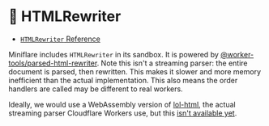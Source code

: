 # 📄 HTMLRewriter

- [`HTMLRewriter` Reference](https://developers.cloudflare.com/workers/runtime-apis/html-rewriter)

Miniflare includes `HTMLRewriter` in its sandbox. It is powered by
[@worker-tools/parsed-html-rewriter](https://github.com/worker-tools/parsed-html-rewriter).
Note this isn't a streaming parser: the entire document is parsed, then
rewritten. This makes it slower and more memory inefficient than the actual
implementation. This also means the order handlers are called may be different
to real workers.

Ideally, we would use a WebAssembly version of
[lol-html](https://github.com/cloudflare/lol-html), the actual streaming parser
Cloudflare Workers use, but this
[isn't available yet](https://github.com/cloudflare/lol-html/issues/38).
